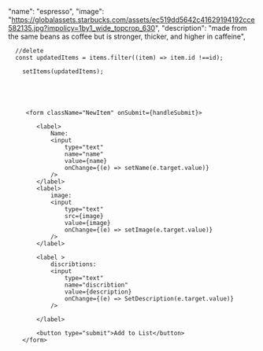  "name": "espresso",
      "image": "https://globalassets.starbucks.com/assets/ec519dd5642c41629194192cce582135.jpg?impolicy=1by1_wide_topcrop_630",
      "description": "made from the same beans as coffee but is stronger, thicker, and higher in caffeine",




      //delete
      const updatedItems = items.filter((item) => item.id !==id);

        setItems(updatedItems);





         <form className="NewItem" onSubmit={handleSubmit}>
            
            <label>
                Name:
                <input
                    type="text"
                    name="name"
                    value={name}
                    onChange={(e) => setName(e.target.value)}
                />
            </label>
            <label>
                image:
                <input
                    type="text"
                    src={image}
                    value={image}
                    onChange={(e) => setImage(e.target.value)}
                />
            </label>

            <label >
                discribtions:
                <input
                    type="text"
                    name="discribtion"
                    value={description}
                    onChange={(e) => SetDescription(e.target.value)}
                />

            </label>

            <button type="submit">Add to List</button>
        </form>